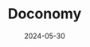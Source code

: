---  
layout: startup_page  
title: "Doconomy"  
id: "doconomy.com"  
permalink: "/doconomydoconomy.com05302024/"  
website: "https://www.doconomy.com/"  
funding_round: "Series B"  
funding_amount: "€34M"  
investors: "UBS Next, CommerzVentures, S&P Global, Motive Ventures, PostFinance, Tenity"  
about: "Doconomy is a fintech company providing banks with tools to promote climate action and financial wellbeing. It empowers banks to encourage climate-friendly choices among their clients, bridging the gap between intention and action. The company offers solutions that benefit both users and banks."  
markets: "Fintech, Financial Services, Social Impact, Sustainability"  
hq: "Stockholm, Stockholm County, Sweden"  
founded_year: "2018"  
linkedin: "https://www.linkedin.com/company/doconomy"  
twitter: "https://twitter.com/doconomy"  
instagram: ""  
facebook: "https://m.facebook.com/doconomy"  
crunchbase: "https://www.crunchbase.com/organization/doconomy"  
pitchbook: "https://pitchbook.com/profiles/company/327113-74"  

date_display: "30-May-2024"  
date: "2024-05-30"

# SEO Optimization  
meta_title: "Doconomy - Series B Funding (€34M)"  
meta_description: "Doconomy, Doconomy is a fintech company providing banks with tools to promote climate action and financial wellbeing. It empowers banks to encourage climate-fri..."  
meta_keywords: "Doconomy, Fintech, Financial Services, Social Impact, Sustainability, Series B funding"  
canonical_url: "https://startup.projectstartups.com/doconomydoconomy.com05302024/"  
---